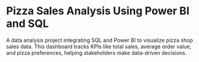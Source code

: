 # Pizza Sales Analysis Using Power BI and SQL
 A data analysis project integrating SQL and Power BI to visualize pizza shop sales data. This dashboard tracks KPIs like total sales, average order value, and pizza preferences, helping stakeholders make data-driven decisions.
